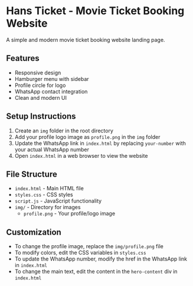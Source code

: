 # Hans Ticket - Movie Ticket Booking Website

A simple and modern movie ticket booking website landing page.

## Features

- Responsive design
- Hamburger menu with sidebar
- Profile circle for logo
- WhatsApp contact integration
- Clean and modern UI

## Setup Instructions

1. Create an `img` folder in the root directory
2. Add your profile logo image as `profile.png` in the `img` folder
3. Update the WhatsApp link in `index.html` by replacing `your-number` with your actual WhatsApp number
4. Open `index.html` in a web browser to view the website

## File Structure

- `index.html` - Main HTML file
- `styles.css` - CSS styles
- `script.js` - JavaScript functionality
- `img/` - Directory for images
  - `profile.png` - Your profile/logo image

## Customization

- To change the profile image, replace the `img/profile.png` file
- To modify colors, edit the CSS variables in `styles.css`
- To update the WhatsApp number, modify the href in the WhatsApp link in `index.html`
- To change the main text, edit the content in the `hero-content` div in `index.html` 